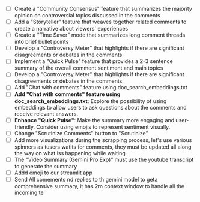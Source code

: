 - [ ] Create a "Community Consensus" feature that summarizes the majority opinion on controversial topics discussed in the comments
- [ ] Add a "Storyteller" feature that weaves together related comments to create a narrative about viewers' experiences
- [ ] Create a "Time Saver" mode that summarizes long comment threads into brief bullet points
- [ ] Develop a "Controversy Meter" that highlights if there are significant disagreements or debates in the comments
- [ ] Implement a "Quick Pulse" feature that provides a 2-3 sentence summary of the overall comment sentiment and main topics
- [ ] Develop a "Controversy Meter" that highlights if there are significant disagreements or debates in the comments
- [ ] Add "Chat with comments" feature using doc_search_embeddings.txt
- [ ] **Add "Chat with comments" feature using doc_search_embeddings.txt**: Explore the possibility of using embeddings to allow users to ask questions about the comments and receive relevant answers.
- [ ] **Enhance "Quick Pulse"**: Make the summary more engaging and user-friendly. Consider using emojis to represent sentiment visually.
- [ ] Change "Scrutinize Comments" button to "Scrutinize"
- [ ] Add more visualizations during the scrapping process, let's use various spinners as tusers watits for comments, they must be updated all along the way on what iss happening while waiting.
- [ ] The "Video Summary (Gemini Pro Exp)" must use the youtube transcript to generate the summary
- [ ] Addd emoji to our streamlit app
- [ ] Send All comements nd replies to th gemini model to geta  comprehensive summary, it has 2m context window to handle all the incoming te